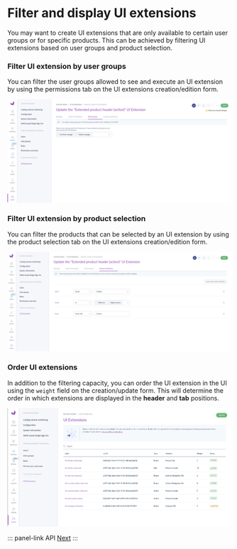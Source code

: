 # Filter and display UI extensions

You may want to create UI extensions that are only available to certain user groups or for specific products. This can be achieved by filtering UI extensions based on user groups and product selection.

### Filter UI extension by user groups

You can filter the user groups allowed to see and execute an UI extension by using the permissions tab on the UI extensions creation/edition form.

[![ui-extension-permissions.png](../img/extensions/ui-extensions/ui-extension-permissions.png)](../img/extensions/ui-extensions/ui-extension-permissions.png)

### Filter UI extension by product selection
You can filter the products that can be selected by an UI extension by using the product selection tab on the UI extensions creation/edition form.

[![ui-extension-product-selection.png](../img/extensions/ui-extensions/ui-extension-product-selection.png)](../img/extensions/ui-extensions/ui-extension-product-selection.png)

### Order UI extensions

In addition to the filtering capacity, you can order the UI extension in the UI using the `weight` field on the creation/update form. This will determine the order in which extensions are displayed in the **header** and **tab** positions.

[![ui-extension-product-selection.png](../img/extensions/ui-extensions/weight.png)](../img/extensions/ui-extensions/weight.png)

::: panel-link API [Next](/extensions/api.html)
:::
